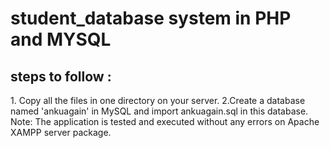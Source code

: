 
<html>
<h1> student_database system in PHP and MYSQL </h1>
<h2> steps to follow : </h2>
<p> 1. Copy all the files in one directory on your server.
    2.Create a database named 'ankuagain' in MySQL and import ankuagain.sql in this database.
 Note: The application is tested and executed without any errors on Apache XAMPP server package.
 </p>
 </html>
